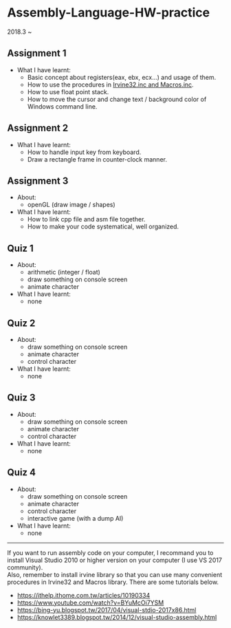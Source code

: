 # Assembly-Language-HW-practice

2018.3 ~

## Assignment 1
- What I have learnt:
  - Basic concept about registers(eax, ebx, ecx...) and usage of them.
  - How to use the procedures in [Irvine32.inc and Macros.inc](http://programming.msjc.edu/asm/help/index.html).
  - How to use float point stack.
  - How to move the cursor and change text / background color of Windows command line.
  
## Assignment 2
- What I have learnt:
  - How to handle input key from keyboard.
  - Draw a rectangle frame in counter-clock manner.
  
## Assignment 3
- About:
  - openGL (draw image / shapes)
- What I have learnt:
  - How to link cpp file and asm file together.
  - How to make your code systematical, well organized.
  
## Quiz 1
- About:
  - arithmetic (integer / float)
  - draw something on console screen
  - animate character
- What I have learnt:
  - none
 
## Quiz 2
- About:
  - draw something on console screen
  - animate character
  - control character
- What I have learnt:
  - none
  
## Quiz 3
- About:
  - draw something on console screen
  - animate character
  - control character
- What I have learnt:
  - none
 
## Quiz 4
- About:
  - draw something on console screen
  - animate character
  - control character
  - interactive game (with a dump AI)
- What I have learnt:
  - none
  
---

If you want to run assembly code on your computer, I recommand you to install Visual Studio 2010 or higher version on your computer (I use VS 2017 community).  
Also, remember to install irvine library so that you can use many convenient procedures in Irvine32 and Macros library.
There are some tutorials below.
- https://ithelp.ithome.com.tw/articles/10190334
- https://www.youtube.com/watch?v=BYuMcOi7YSM
- https://bing-yu.blogspot.tw/2017/04/visual-stdio-2017x86.html
- https://knowlet3389.blogspot.tw/2014/12/visual-studio-assembly.html
